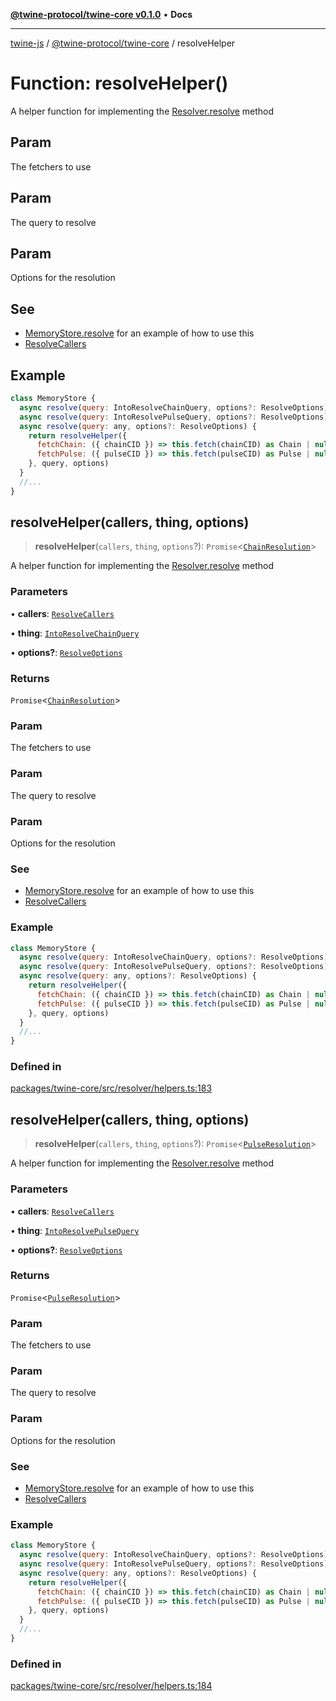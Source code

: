[**@twine-protocol/twine-core v0.1.0**](../index.md) • **Docs**

***

[twine-js](../../../index.md) / [@twine-protocol/twine-core](../index.md) / resolveHelper

# Function: resolveHelper()

A helper function for implementing the [Resolver.resolve](../interfaces/Resolver.md#resolve) method

## Param

The fetchers to use

## Param

The query to resolve

## Param

Options for the resolution

## See

 - [MemoryStore.resolve](../classes/MemoryStore.md#resolve) for an example of how to use this
 - [ResolveCallers](../type-aliases/ResolveCallers.md)

## Example

```js
class MemoryStore {
  async resolve(query: IntoResolveChainQuery, options?: ResolveOptions): Promise<ChainResolution>
  async resolve(query: IntoResolvePulseQuery, options?: ResolveOptions): Promise<PulseResolution>
  async resolve(query: any, options?: ResolveOptions) {
    return resolveHelper({
      fetchChain: ({ chainCID }) => this.fetch(chainCID) as Chain | null,
      fetchPulse: ({ pulseCID }) => this.fetch(pulseCID) as Pulse | null
    }, query, options)
  }
  //...
}
```

## resolveHelper(callers, thing, options)

> **resolveHelper**(`callers`, `thing`, `options`?): `Promise`\<[`ChainResolution`](../type-aliases/ChainResolution.md)\>

A helper function for implementing the [Resolver.resolve](../interfaces/Resolver.md#resolve) method

### Parameters

• **callers**: [`ResolveCallers`](../type-aliases/ResolveCallers.md)

• **thing**: [`IntoResolveChainQuery`](../type-aliases/IntoResolveChainQuery.md)

• **options?**: [`ResolveOptions`](../type-aliases/ResolveOptions.md)

### Returns

`Promise`\<[`ChainResolution`](../type-aliases/ChainResolution.md)\>

### Param

The fetchers to use

### Param

The query to resolve

### Param

Options for the resolution

### See

 - [MemoryStore.resolve](../classes/MemoryStore.md#resolve) for an example of how to use this
 - [ResolveCallers](../type-aliases/ResolveCallers.md)

### Example

```js
class MemoryStore {
  async resolve(query: IntoResolveChainQuery, options?: ResolveOptions): Promise<ChainResolution>
  async resolve(query: IntoResolvePulseQuery, options?: ResolveOptions): Promise<PulseResolution>
  async resolve(query: any, options?: ResolveOptions) {
    return resolveHelper({
      fetchChain: ({ chainCID }) => this.fetch(chainCID) as Chain | null,
      fetchPulse: ({ pulseCID }) => this.fetch(pulseCID) as Pulse | null
    }, query, options)
  }
  //...
}
```

### Defined in

[packages/twine-core/src/resolver/helpers.ts:183](https://github.com/twine-protocol/twine-js/blob/afcd6a4191783e38a824b15e0910dbcaa4196a95/packages/twine-core/src/resolver/helpers.ts#L183)

## resolveHelper(callers, thing, options)

> **resolveHelper**(`callers`, `thing`, `options`?): `Promise`\<[`PulseResolution`](../type-aliases/PulseResolution.md)\>

A helper function for implementing the [Resolver.resolve](../interfaces/Resolver.md#resolve) method

### Parameters

• **callers**: [`ResolveCallers`](../type-aliases/ResolveCallers.md)

• **thing**: [`IntoResolvePulseQuery`](../type-aliases/IntoResolvePulseQuery.md)

• **options?**: [`ResolveOptions`](../type-aliases/ResolveOptions.md)

### Returns

`Promise`\<[`PulseResolution`](../type-aliases/PulseResolution.md)\>

### Param

The fetchers to use

### Param

The query to resolve

### Param

Options for the resolution

### See

 - [MemoryStore.resolve](../classes/MemoryStore.md#resolve) for an example of how to use this
 - [ResolveCallers](../type-aliases/ResolveCallers.md)

### Example

```js
class MemoryStore {
  async resolve(query: IntoResolveChainQuery, options?: ResolveOptions): Promise<ChainResolution>
  async resolve(query: IntoResolvePulseQuery, options?: ResolveOptions): Promise<PulseResolution>
  async resolve(query: any, options?: ResolveOptions) {
    return resolveHelper({
      fetchChain: ({ chainCID }) => this.fetch(chainCID) as Chain | null,
      fetchPulse: ({ pulseCID }) => this.fetch(pulseCID) as Pulse | null
    }, query, options)
  }
  //...
}
```

### Defined in

[packages/twine-core/src/resolver/helpers.ts:184](https://github.com/twine-protocol/twine-js/blob/afcd6a4191783e38a824b15e0910dbcaa4196a95/packages/twine-core/src/resolver/helpers.ts#L184)

